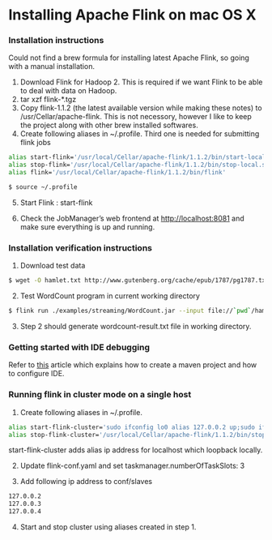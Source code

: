 # Installing Apache Flink on mac OS X

### Installation instructions

Could not find a brew formula for installing latest Apache Flink, so going with a manual installation.

1. Download Flink for Hadoop 2. This is required if we want Flink to be able to deal with data on Hadoop.
2. tar xzf flink-*.tgz
3. Copy flink-1.1.2 (the latest available version while making these notes) to /usr/Cellar/apache-flink. This is not necessory, however I like to keep the project along with other brew installed softwares.
4. Create following aliases in ~/.profile. Third one is needed for submitting flink jobs

  ```bash
  alias start-flink='/usr/local/Cellar/apache-flink/1.1.2/bin/start-local.sh'
  alias stop-flink='/usr/local/Cellar/apache-flink/1.1.2/bin/stop-local.sh'
  alias flink='/usr/local/Cellar/apache-flink/1.1.2/bin/flink'

  $ source ~/.profile
  ```

5. Start Flink : start-flink

6. Check the JobManager’s web frontend at [http://localhost:8081](http://localhost:8081) and make sure everything is up and running.


### Installation verification instructions

1. Download test data

  ```bash
  $ wget -O hamlet.txt http://www.gutenberg.org/cache/epub/1787/pg1787.txt
  ```

2. Test WordCount program in current working directory
```bash
$ flink run ./examples/streaming/WordCount.jar --input file://`pwd`/hamlet.txt --output file://`pwd`/wordcount-result.txt
```

3. Step 2 should generate wordcount-result.txt file in working directory.


### Getting started with IDE debugging

Refer to [this](http://dataartisans.github.io/flink-training/devEnvSetup.html) article which explains how to create a maven project and how to configure IDE.


### Running flink in cluster mode on a single host

1. Create following aliases in ~/.profile.
```bash
alias start-flink-cluster='sudo ifconfig lo0 alias 127.0.0.2 up;sudo ifconfig lo0 alias 127.0.0.3 up;sudo ifconfig lo0 alias 127.0.0.4 up;/usr/local/Cellar/apache-flink/1.1.2/bin/start-cluster.sh'
alias stop-flink-cluster='/usr/local/Cellar/apache-flink/1.1.2/bin/stop-cluster.sh'
```
start-flink-cluster adds alias ip address for localhost which loopback locally. 

2. Update flink-conf.yaml and set taskmanager.numberOfTaskSlots: 3

3. Add following ip address to conf/slaves
```bash
127.0.0.2
127.0.0.3
127.0.0.4
```
4. Start and stop cluster using aliases created in step 1.
